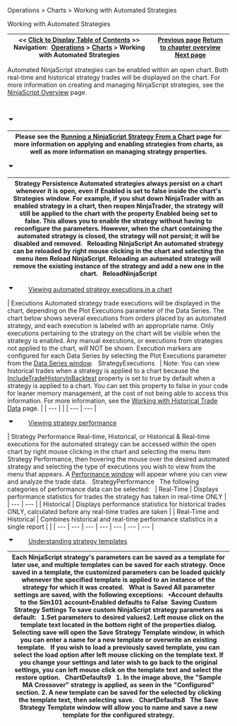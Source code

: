 ﻿


Operations \> Charts \> Working with Automated Strategies






















Working with Automated Strategies







| \<\< [Click to Display Table of Contents](working_with_automated_strateg.md) \>\> **Navigation:**     [Operations](operations.md) \> [Charts](charts.md) \> Working with Automated Strategies | [Previous page](working_with_drawing_tools__ob.md) [Return to chapter overview](charts.md) [Next page](saving_chart_defaults_and_templates.md) |
| --- | --- |














Automated NinjaScript strategies can be enabled within an open chart. Both real\-time and historical strategy trades will be displayed on the chart. For more information on creating and managing NinjaScript strategies, see the [NinjaScript Overview](ninjascript.md) page.


 


![tog_minus](tog_minus.gif)




| Please see the [Running a NinjaScript Strategy From a Chart](running_a_ninjascript_strategy.md) page for more information on applying and enabling strategies from charts, as well as more information on managing strategy properties. |
| --- |



![tog_minus](tog_minus.gif)




| Strategy Persistence Automated strategies always persist on a chart whenever it is open, even if Enabled is set to false inside the chart's Strategies window. For example, if you shut down NinjaTrader with an enabled strategy in a chart, then reopen NinjaTrader, the strategy will still be applied to the chart with the property Enabled being set to false. This allows you to enable the strategy without having to reconfigure the parameters. However, when the chart containing the automated strategy is closed, the strategy will not persist; it will be disabled and removed.   Reloading NinjaScript An automated strategy can be reloaded by right mouse clicking in the chart and selecting the menu item Reload NinjaScript. Reloading an automated strategy will remove the existing instance of the strategy and add a new one in the chart.   ReloadNinjaScript |
| --- |



![tog_minus](tog_minus.gif)        [Viewing automated strategy executions in a chart](javascript:HMToggle('toggle','ViewingAutomatedStrategyExecutionsInAChart','ViewingAutomatedStrategyExecutionsInAChart_ICON'))




| Executions Automated strategy trade executions will be displayed in the chart, depending on the Plot Executions parameter of the Data Series. The chart below shows several executions from orders placed by an automated strategy, and each execution is labeled with an appropriate name. Only executions pertaining to the strategy on the chart will be visible when the strategy is enabled. Any manual executions, or executions from strategies not applied to the chart, will NOT be shown. Execution markers are configured for each Data Series by selecting the Plot Executions parameter from the [Data Series window](working_with_price_data.md).   StrategyExecutions     | Note: You can view historical trades when a strategy is applied to a chart because the [IncludeTradeHistoryInBacktest](includetradehistoryinbacktest.md) property is set to true by default when a strategy is applied to a chart. You can set this property to false in your code for leaner memory management, at the cost of not being able to access this information. For more information, see the [Working with Historical Trade Data](strategyanalyzer_properties_2.md) page. | | --- | |
| --- | --- |



![tog_minus](tog_minus.gif)        [Viewing strategy performance](javascript:HMToggle('toggle','ViewingStrategyPerformance','ViewingStrategyPerformance_ICON'))




| Strategy Performance Real\-time, Historical, or Historical \& Real\-time executions for the automated strategy can be accessed within the open chart by right mouse clicking in the chart and selecting the menu item Strategy Performance, then hovering the mouse over the desired automated strategy and selecting the type of executions you wish to view from the menu that appears. A [Performance window](performance_displays.md) will appear where you can view and analyze the trade data.   StrategyPerformance   The following categories of performance data can be selected:     | Real\-Time | Displays performance statistics for trades the strategy has taken in real\-time ONLY | | --- | --- | | Historical | Displays performance statistics for historical trades ONLY, calculated before any real\-time trades are taken | | Real\-Time and Historical | Combines historical and real\-time performance statistics in a single report | |
| --- | --- | --- | --- | --- | --- | --- |



![tog_minus](tog_minus.gif)        [Understanding strategy templates](javascript:HMToggle('toggle','UnderstandingStrategyTemplates','UnderstandingStrategyTemplates_ICON'))




| Each NinjaScript strategy's parameters can be saved as a template for later use, and multiple templates can be saved for each strategy. Once saved in a template, the customized parameters can be loaded quickly whenever the specified template is applied to an instance of the strategy for which it was created.   What is Saved All parameter settings are saved, with the following exceptions:   •Account defaults to the Sim101 account•Enabled defaults to False  Saving Custom Strategy Settings To save custom NinjaScript strategy parameters as default:   1\.Set parameters to desired values2\. Left mouse click on the template text located in the bottom right of the properties dialog. Selecting save will open the Save Strategy Template window, in which you can enter a name for a new template or overwrite an existing template.   If you wish to load a previously saved template, you can select the load option after left mouse clicking on the template text. If you change your settings and later wish to go back to the original settings, you can left mouse click on the template text and select the restore option.   ChartDefaults9   1\. In the image above, the "Sample MA Crossover" strategy is applied, as seen in the "Configured" section.  2\. A new template can be saved for the selected by clicking the template text, then selecting save.   ChartDefaults8   The Save Strategy Template window will allow you to name and save a new template for the configured strategy. |
| --- |










